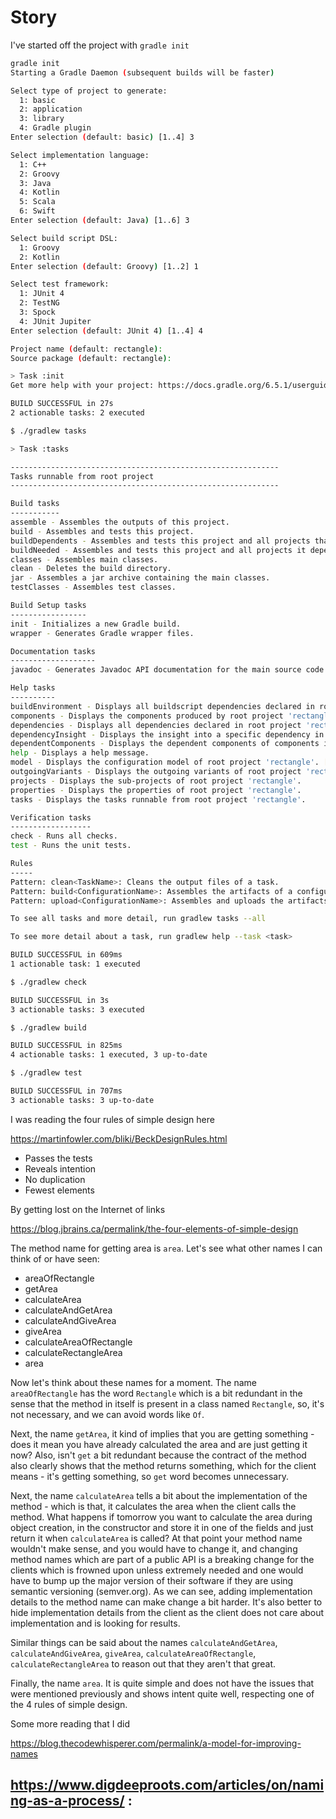 # Story

I've started off the project with `gradle init`

```bash
gradle init
Starting a Gradle Daemon (subsequent builds will be faster)

Select type of project to generate:
  1: basic
  2: application
  3: library
  4: Gradle plugin
Enter selection (default: basic) [1..4] 3

Select implementation language:
  1: C++
  2: Groovy
  3: Java
  4: Kotlin
  5: Scala
  6: Swift
Enter selection (default: Java) [1..6] 3

Select build script DSL:
  1: Groovy
  2: Kotlin
Enter selection (default: Groovy) [1..2] 1

Select test framework:
  1: JUnit 4
  2: TestNG
  3: Spock
  4: JUnit Jupiter
Enter selection (default: JUnit 4) [1..4] 4

Project name (default: rectangle):
Source package (default: rectangle):

> Task :init
Get more help with your project: https://docs.gradle.org/6.5.1/userguide/java_library_plugin.html

BUILD SUCCESSFUL in 27s
2 actionable tasks: 2 executed
```

```bash
$ ./gradlew tasks

> Task :tasks

------------------------------------------------------------
Tasks runnable from root project
------------------------------------------------------------

Build tasks
-----------
assemble - Assembles the outputs of this project.
build - Assembles and tests this project.
buildDependents - Assembles and tests this project and all projects that depend on it.
buildNeeded - Assembles and tests this project and all projects it depends on.
classes - Assembles main classes.
clean - Deletes the build directory.
jar - Assembles a jar archive containing the main classes.
testClasses - Assembles test classes.

Build Setup tasks
-----------------
init - Initializes a new Gradle build.
wrapper - Generates Gradle wrapper files.

Documentation tasks
-------------------
javadoc - Generates Javadoc API documentation for the main source code.

Help tasks
----------
buildEnvironment - Displays all buildscript dependencies declared in root project 'rectangle'.
components - Displays the components produced by root project 'rectangle'. [incubating]
dependencies - Displays all dependencies declared in root project 'rectangle'.
dependencyInsight - Displays the insight into a specific dependency in root project 'rectangle'.
dependentComponents - Displays the dependent components of components in root project 'rectangle'. [incubating]
help - Displays a help message.
model - Displays the configuration model of root project 'rectangle'. [incubating]
outgoingVariants - Displays the outgoing variants of root project 'rectangle'.
projects - Displays the sub-projects of root project 'rectangle'.
properties - Displays the properties of root project 'rectangle'.
tasks - Displays the tasks runnable from root project 'rectangle'.

Verification tasks
------------------
check - Runs all checks.
test - Runs the unit tests.

Rules
-----
Pattern: clean<TaskName>: Cleans the output files of a task.
Pattern: build<ConfigurationName>: Assembles the artifacts of a configuration.
Pattern: upload<ConfigurationName>: Assembles and uploads the artifacts belonging to a configuration.

To see all tasks and more detail, run gradlew tasks --all

To see more detail about a task, run gradlew help --task <task>

BUILD SUCCESSFUL in 609ms
1 actionable task: 1 executed
```


```bash
$ ./gradlew check

BUILD SUCCESSFUL in 3s
3 actionable tasks: 3 executed

$ ./gradlew build

BUILD SUCCESSFUL in 825ms
4 actionable tasks: 1 executed, 3 up-to-date

$ ./gradlew test

BUILD SUCCESSFUL in 707ms
3 actionable tasks: 3 up-to-date
```

I was reading the four rules of simple design
here

https://martinfowler.com/bliki/BeckDesignRules.html

* Passes the tests
* Reveals intention
* No duplication
* Fewest elements

By getting lost on the Internet of links

https://blog.jbrains.ca/permalink/the-four-elements-of-simple-design

The method name for getting area is `area`. Let's see
what other names I can think of or have seen:

* areaOfRectangle
* getArea
* calculateArea
* calculateAndGetArea
* calculateAndGiveArea
* giveArea
* calculateAreaOfRectangle
* calculateRectangleArea
* area

Now let's think about these names for a moment.
The name `areaOfRectangle` has the word `Rectangle`
which is a bit redundant in the sense that the method
in itself is present in a class named `Rectangle`,
so, it's not necessary, and we can avoid words like
`Of`. 

Next, the name `getArea`, it kind of implies
that you are getting something - does it mean
you have already calculated the area and are just
getting it now? Also, isn't `get` a bit redundant because
the contract of the method also clearly shows that
the method returns something, which for the client means -
it's getting something, so `get` word becomes
unnecessary.

Next, the name `calculateArea` tells
a bit about the implementation of the method - which
is that, it calculates the area when the client
calls the method. What happens if tomorrow you want to
calculate the area during object creation, in the
constructor and store it in one of the fields and
just return it when `calculateArea` is called?
At that point your method name wouldn't make sense, 
and you would have to change it, and changing
method names which are part of a public API is
a breaking change for the clients which is frowned
upon unless extremely needed and one would have to
bump up the major version of their software if they
are using semantic versioning (semver.org). As
we can see, adding implementation details to the
method name can make change a bit harder. It's
also better to hide implementation details from the
client as the client does not care about implementation
and is looking for results. 

Similar things can be said about the names
`calculateAndGetArea`, `calculateAndGiveArea`,
`giveArea`, `calculateAreaOfRectangle`,
`calculateRectangleArea` to reason out that they
aren't that great. 

Finally, the name `area`. It is quite simple and
does not have the issues that were mentioned
previously and shows intent quite well, respecting
one of the 4 rules of simple design.

Some more reading that I did

https://blog.thecodewhisperer.com/permalink/a-model-for-improving-names

https://www.digdeeproots.com/articles/on/naming-as-a-process/ :
  - 



